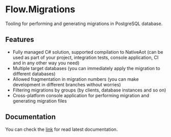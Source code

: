 # Flow.Migrations
Tooling for performing and generating migrations in PostgreSQL database.

## Features
- Fully managed C# solution, supported compilation to NativeAot (can be used as part of your project, integration tests, console application, CI and in any other way you need)
- Multiple target databases (you can immediately apply the migration to different databases)
- Allowed fragmentation in migration numbers (you can make development in different branches without worries)
- Filtering migrations by groups (by clients, database instances and so on)
- Cross-platform console application for performing migration and generating migration files

## Documentation
You can check the [link](https://emptyflow.github.io/PostgreSQL.Migrations/) for read latest documentation.
  

